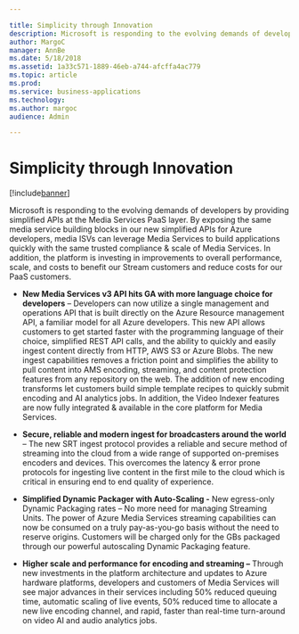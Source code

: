 ```yaml
---

title: Simplicity through Innovation
description: Microsoft is responding to the evolving demands of developers by providing simplified APIs at the Media Services PaaS layer.
author: MargoC
manager: AnnBe
ms.date: 5/18/2018
ms.assetid: 1a33c571-1889-46eb-a744-afcffa4ac779
ms.topic: article
ms.prod: 
ms.service: business-applications
ms.technology: 
ms.author: margoc
audience: Admin

---
```

#  Simplicity through Innovation


[!include[banner](../../includes/banner.md)]

Microsoft is responding to the evolving demands of developers by providing
simplified APIs at the Media Services PaaS layer. By exposing the same media
service building blocks in our new simplified APIs for Azure developers, media
ISVs can leverage Media Services to build applications quickly with the same
trusted compliance & scale of Media Services. In addition, the platform is
investing in improvements to overall performance, scale, and costs to benefit
our Stream customers and reduce costs for our PaaS customers.

-   **New Media Services v3 API hits GA with more language choice for
    developers** – Developers can now utilize a single management and operations
    API that is built directly on the Azure Resource management API, a familiar
    model for all Azure developers. This new API allows customers to get started
    faster with the programming language of their choice, simplified REST API
    calls, and the ability to quickly and easily ingest content directly from
    HTTP, AWS S3 or Azure Blobs. The new ingest capabilities removes a friction
    point and simplifies the ability to pull content into AMS encoding,
    streaming, and content protection features from any repository on the web.
    The addition of new encoding transforms let customers build simple template
    recipes to quickly submit encoding and AI analytics jobs. In addition, the
    Video Indexer features are now fully integrated & available in the core
    platform for Media Services.



-   **Secure, reliable and modern ingest for broadcasters around the world** –
    The new SRT ingest protocol provides a reliable and secure method of
    streaming into the cloud from a wide range of supported on-premises encoders
    and devices. This overcomes the latency & error prone protocols for
    ingesting live content in the first mile to the cloud which is critical in
    ensuring end to end quality of experience.

-   **Simplified Dynamic Packager with Auto-Scaling -** New egress-only Dynamic
    Packaging rates – No more need for managing Streaming Units. The power of
    Azure Media Services streaming capabilities can now be consumed on a truly
    pay-as-you-go basis without the need to reserve origins. Customers will be
    charged only for the GBs packaged through our powerful autoscaling Dynamic
    Packaging feature.

-   **Higher scale and performance for encoding and streaming –** Through new
    investments in the platform architecture and updates to Azure hardware
    platforms, developers and customers of Media Services will see major
    advances in their services including 50% reduced queuing time, automatic
    scaling of live events, 50% reduced time to allocate a new live encoding
    channel, and rapid, faster than real-time turn-around on video AI and audio
    analytics jobs.
